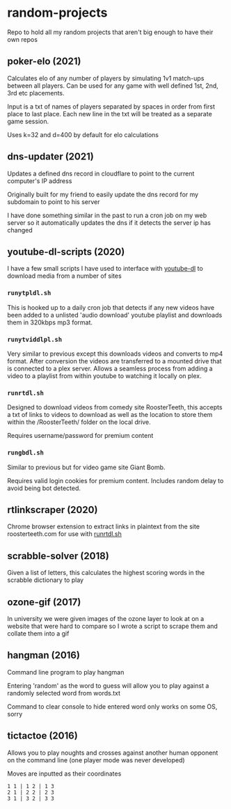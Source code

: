 # random-projects

Repo to hold all my random projects that aren't big enough to have their own repos

## poker-elo (2021)

Calculates elo of any number of players by simulating 1v1 match-ups between all players. Can be used for any game with well defined 1st, 2nd, 3rd etc placements.

Input is a txt of names of players separated by spaces in order from first place to last place. Each new line in the txt will be treated as a separate game session.

Uses k=32 and d=400 by default for elo calculations

## dns-updater (2021)

Updates a defined dns record in cloudflare to point to the current computer's IP address

Originally built for my friend to easily update the dns record for my subdomain to point to his server

I have done something similar in the past to run a cron job on my web server so it automatically updates the dns if it detects the server ip has changed

## youtube-dl-scripts (2020)

I have a few small scripts I have used to interface with [youtube-dl](https://github.com/ytdl-org/youtube-dl) to download media from a number of sites

### `runytpldl.sh` 

This is hooked up to a daily cron job that detects if any new videos have been added to a unlisted 'audio download' youtube playlist and downloads them in 320kbps mp3 format.

### `runytviddlpl.sh`

Very similar to previous except this downloads videos and converts to mp4 format. After conversion the videos are transferred to a mounted drive that is connected to a plex server. Allows a seamless process from adding a video to a playlist from within youtube to watching it locally on plex.


### `runrtdl.sh`

Designed to download videos from comedy site RoosterTeeth, this accepts a txt of links to videos to download as well as the location to store them within the /RoosterTeeth/ folder on the local drive.

Requires username/password for premium content

### `rungbdl.sh`

Similar to previous but for video game site Giant Bomb.

Requires valid login cookies for premium content. Includes random delay to avoid being bot detected.

## rtlinkscraper (2020)

Chrome browser extension to extract links in plaintext from the site roosterteeth.com for use with [runrtdl.sh](#runrtdl.sh) 

## scrabble-solver (2018)

Given a list of letters, this calculates the highest scoring words in the scrabble dictionary to play

## ozone-gif (2017)

In university we were given images of the ozone layer to look at on a website that were hard to compare so I wrote a script to scrape them and collate them into a gif

## hangman (2016)

Command line program to play hangman

Entering 'random' as the word to guess will allow you to play against a randomly selected word from words.txt

Command to clear console to hide entered word only works on some OS, sorry

## tictactoe (2016)

Allows you to play noughts and crosses against another human opponent on the command line (one player mode was never developed)

Moves are inputted as their coordinates

`1 1 | 1 2 | 1 3`  
`2 1 | 2 2 | 2 3`  
`3 1 | 3 2 | 3 3`  
